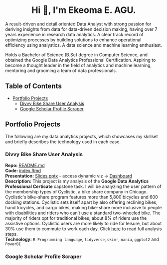 <h1 align="center">Hi 👋, I'm Ekeoma E. AGU.</h1>
A result-driven and detail oriented Data Analyst with strong passion for deriving insights from data for data-driven decision making, having over 7 years experience in research data analytics. A clear track record of optimizing processes by building solutions to enhance operational efficiency using analystics. A data science and machine learning enthusiast.

Holds a Bachelor of Science (B.Sc) degree in Computer Science, and obtained the Google Data Analytics Professional Certification. Aspiring to become a thought leader in the field of analytics and machine learning, mentoring and grooming a team of data professionals.

## Table of Contents

-  [Portfolio Projects](#portfolio-projects)
   -  [Divvy Bike Share User Analysis](#divvy-bike-share-user-analysis)
   -  [Google Scholar Profile Scraper](#google-scholar-profile-scraper)

## Portfolio Projects

The following are my data analytics projects, which showcases my skillset and briefly describes the technology used in each case.

### Divvy Bike Share User Analysis

**Repo:** [README.md](https://github.com/Ekediee/Divvy-Bike-Share-User-Analysis#readme)\
**Code:** [index.Rmd](https://ekediee.github.io/Divvy-Bike-Share-User-Analysis/)\
**Presentation:** [Slides.pptx](https://docs.google.com/presentation/d/1Ca6tiM3zHOok0BsCj6UXEulj-x2g2BiGmJmq7UkFrAU/edit?usp=sharing) - access dynamic viz -> [Dashboard](https://www.novypro.com/project/bike-share-user-analysis-by-ekeoma-agu)\
**Description:** This project is my analysis of the **Google Data Analytics Professional Certicate** capstone task. I will be analyzing the user pattern of the membership types of Cyclistic, a bike share company in Chicago. Cyclistic's bike-share program features more than 5,800 bicycles and 600 docking stations. Cyclistic sets itself apart by also offering reclining bikes, hand tricycles, and cargo bikes, making bike-share more inclusive to people with disabilities and riders who can’t use a standard two-wheeled bike. The majority of riders opt for traditional bikes; about 8% of riders use the assistive options. Cyclistic users are more likely to ride for leisure, but about 30% use them to commute to work each day. Click [here](https://github.com/Ekediee/Divvy-Bike-Share-User-Analysis#readme) to read full analysis steps.\
**Technology:** `R Programming language`, `tidyverse`, `skimr`, `nania`, `ggplot2` and `PowerBI`

### Google Scholar Profile Scraper

<!--
**Ekediee/Ekediee** is a ✨ _special_ ✨ repository because its `README.md` (this file) appears on your GitHub profile.

Here are some ideas to get you started:

- 🔭 I’m currently working on ...
- 🌱 I’m currently learning ...
- 👯 I’m looking to collaborate on ...
- 🤔 I’m looking for help with ...
- 💬 Ask me about ...
- 📫 How to reach me: ...
- 😄 Pronouns: ...
- ⚡ Fun fact: ...
-->

